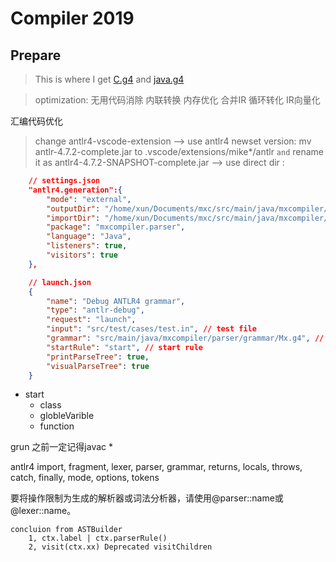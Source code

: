 # Compiler 2019

## Prepare

> This is where I get [C.g4] and [java.g4][1] 
<!-- [Download Site][^2] [Usual Way][^3]
    [^2]: https://minhaskamal.github.io/DownGit/#/home
    [^3]: Click Raw to get https://raw.githubusercontent.com/antlr/codebuff/master/corpus/antlr4/training/C.g4 -->

> optimization:
无用代码消除
内联转换
内存优化
合并IR
循环转化
IR向量化

汇编代码优化



> change antlr4-vscode-extension
--> use antlr4 newset version: mv antlr-4.7.2-complete.jar to .vscode/extensions/mike*/antlr `and` rename it as antlr4-4.7.2-SNAPSHOT-complete.jar
--> use direct dir :
``` json
    // settings.json
    "antlr4.generation":{
        "mode": "external",
        "outputDir": "/home/xun/Documents/mxc/src/main/java/mxcompiler/parser",
        "importDir": "/home/xun/Documents/mxc/src/main/java/mxcompiler/parser/grammar",
        "package": "mxcompiler.parser",
        "language": "Java",
        "listeners": true,
        "visitors": true
    },

    // launch.json
    {
        "name": "Debug ANTLR4 grammar",
        "type": "antlr-debug",
        "request": "launch",
        "input": "src/test/cases/test.in", // test file
        "grammar": "src/main/java/mxcompiler/parser/grammar/Mx.g4", // copy-relative path
        "startRule": "start", // start rule
        "printParseTree": true,
        "visualParseTree": true
    }
```

- start
    - class
    - globleVarible
    - function

grun 之前一定记得javac *

antlr4
import, fragment, lexer, parser, grammar, returns,
locals, throws, catch, finally, mode, options, tokens

要将操作限制为生成的解析器或词法分析器，请使用@parser::name或@lexer::name。

	concluion from ASTBuilder
		1, ctx.label | ctx.parserRule()
		2, visit(ctx.xx) Deprecated visitChildren


[C.g4]: https://github.com/antlr/codebuff/blob/master/corpus/antlr4/training/C.g4
[1]: https://github.com/antlr/codebuff/blob/master/corpus/antlr4/training/java.g4
